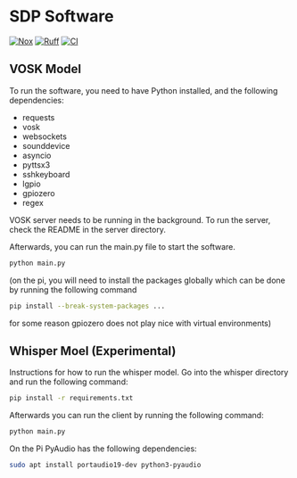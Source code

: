 # SDP Software
[![Nox](https://img.shields.io/badge/%F0%9F%A6%8A-Nox-D85E00.svg)](https://github.com/wntrblm/nox)
[![Ruff](https://img.shields.io/endpoint?url=https://raw.githubusercontent.com/astral-sh/ruff/main/assets/badge/v2.json)](https://github.com/astral-sh/ruff)
[![CI](https://github.com/SysDevProj-18/BrailleAssistant/actions/workflows/python-package.yml/badge.svg)](https://github.com/SysDevProj-18/BrailleAssistant/actions/workflows/python-package.yml)

## VOSK Model
To run the software, you need to have Python installed, and the following dependencies:
- requests
- vosk
- websockets
- sounddevice
- asyncio
- pyttsx3
- sshkeyboard
- lgpio
- gpiozero
- regex

VOSK server needs to be running in the background. To run the server, check the README in the server directory.

Afterwards, you can run the main.py file to start the software.
```bash 
python main.py
```

(on the pi, you will need to install the packages globally which can be done by running the following command
```bash
pip install --break-system-packages ...
```
for some reason gpiozero does not play nice with virtual environments)


## Whisper Moel (Experimental)
Instructions for how to run the whisper model.
Go into the whisper directory and run the following command:
```bash
pip install -r requirements.txt
```
Afterwards you can run the client by running the following command:
```bash
python main.py
```


On the Pi 
PyAudio has the following dependencies:
```bash
sudo apt install portaudio19-dev python3-pyaudio
```

